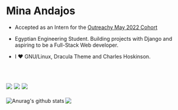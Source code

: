 # Mina Andajos

* Accepted as an Intern for the [Outreachy May 2022 Cohort](https://www.outreachy.org)

* Egyptian Engineering Student. Building projects with Django and aspiring to be a Full-Stack Web developer.

* I ❤️ GNU/Linux, Dracula Theme and Charles Hoskinson.
<br />

<a href="https://www.linkedin.com/in/mina-andajos-9b89101b2/"><img src="https://img.shields.io/badge/LinkedIn-0077B5?style=for-the-badge&logo=linkedin&logoColor=white"></a>
<a href="mailto:mina-andajos-work@outlook.com"><img src="https://img.shields.io/badge/Microsoft_Outlook-0078D4?style=for-the-badge&logo=microsoft-outlook&logoColor=white"></a>
<a href="https://discordapp.com/channels/@me/747449468864954438/"><img src="https://img.shields.io/badge/Discord-7289DA?style=for-the-badge&logo=discord&logoColor=white"></a>
----

<a href="https://github.com/anuraghazra/github-readme-stats">
  <img align="left" src="https://github-readme-stats.vercel.app/api?username=mina-andajos&show_icons=true&include_all_commits=true&theme=dracula" alt="Anurag's github stats" />
</a>
<a href="https://github.com/anuraghazra/github-readme-stats">
  <img align="left" src="https://github-readme-stats.vercel.app/api/top-langs/?username=mina-andajos&layout=compact&theme=dracula" />
</a>
